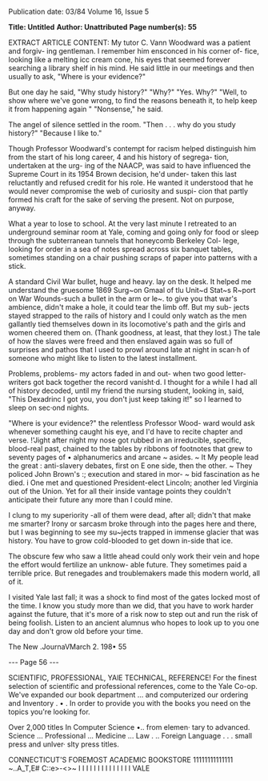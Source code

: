 Publication date: 03/84
Volume 16, Issue 5

**Title: Untitled**
**Author: Unattributed**
**Page number(s): 55**

EXTRACT ARTICLE CONTENT:
My tutor C. Vann Woodward was a patient and forgiv-
ing gentleman. I remember him ensconced in his corner of-
fice, looking like a melting icc cream cone, his eyes that 
seemed forever searching a library shelf in his mind. He 
said little in our meetings and then usually to ask, "Where 
is your evidence?" 

But one day he said, "Why study history?" 
"Why?" 
"Yes. Why?" 
"Well, to show where we've gone wrong, to find the 
reasons beneath it, to help keep it from happening again 
" 
"Nonsense," he said. 

The angel of silence settled in the room. 
"Then . . . why do you 
study history?" 
"Because I like to." 

Though Professor Woodward's contempt for racism 
helped distinguish him from 
the start of his long career, 
4 and his history of segrega-
tion, undertaken at the urg-
ing of the NAACP, was said 
to 
have influenced 
the 
Supreme Court in its 1954 
Brown decision, he'd under-
taken this last reluctantly and 
refused credit for his role. He 
wanted it understood that he 
would never compromise the 
web of curiosity and suspi-
cion that partly formed his 
craft for the sake of serving 
the present. Not on purpose, 
anyway. 

What a year to lose to 
school. At 
the very last 
minute I retreated to an 
underground seminar room 
at Yale, coming and going 
only for food or sleep through 
the subterranean tunnels that honeycomb Berkeley Col-
lege, looking for order in a sea of notes spread across six 
banquet tables, sometimes standing on a chair pushing 
scraps of paper into patterns with a stick. 

A standard Civil War bullet, huge and heavy. lay on the 
desk. It helped me understand the gruesome 1869 Surg~on 
Gmaal of tlu Unit~d Stat~s R~port on War Wounds-such a 
bullet in the arm or le~. to give you that war's ambience, 
didn't make a hole, it could tear the limb off. But my sub-
jects stayed strapped to the rails of history and I could only 
watch as the men gallantly tied themselves down in its 
locomotive's path and the girls and women cheered them 
on. (Thank goodness, at least, that they lost.) The tale of 
how the slaves were freed and then enslaved again was so 
full of surprises and pathos that I used to prowl around late 
at night in scan·h of someone who might like to listen to the 
latest installment. 

Problems, problems- my actors faded in and out-
when two good letter-writers got back together the record 
vanisht·d. I thought for a while I had all of history decoded, 
until my friend the nursing student, looking in, said, "This 
Dexadrinc I got you, you don't just keep taking it!" so I 
learned to sleep on sec·ond nights. 

"Where is your evidence?" the relentless Professor Wood-
ward would ask whenever something caught his eye, and 
I'd have to recite chapter and verse. !'Jight after night my 
nose got rubbed in an irreducible, specific, blood-real past, 
chained to the tables by ribbons of footnotes that grew to 
seventy 
pages 
of 
• 
alphanumerics and arcane 
~ asides. 
~ 
lt 
My people lead the great 
: 
anti-slavery debates, first on 
E one side, then the other. 
~ They policed John Brown's 
:; execution and stared in mor-
~ bid fascination as he died. 
i One met and questioned 
President-elect Lincoln; 
another led Virginia out of 
the Union. Yet for all their 
inside vantage points they 
couldn't 
anticipate their 
future any more than I could 
mine. 

I clung to my superiority 
-all of them were dead, after 
all; didn't that make me 
smarter? Irony or sarcasm 
broke through into the pages 
here and there, but I was 
beginning to see my su~jects 
trapped 
in 
immense 
glacier that was history. You 
have to grow cold-blooded to 
get down in-side that ice. 

The obscure few who saw a little ahead could only work 
their vein and hope the effort would fertilize an unknow-
able future. They sometimes paid a terrible price. But 
renegades and troublemakers made this modern world, all 
of it. 

I visited Yale last fall; it was a shock to find most of the 
gates locked most of the time. I know you study more than 
we did, that you have to work harder against the future, 
that it's more of a risk now to step out and run the risk of 
being foolish. Listen to an ancient alumnus who hopes to 
look up to you one day and don't grow old before your 
time. 

The New .JournaVMarch 2. 198• 55



--- Page 56 ---

SCIENTIFIC, 
PROFESSIONAL, 
YAlE 
TECHNICAL, 
REFERENCE! 
For the finest selection of scientific and professional 
references, come to the Yale Co-op. We've expanded our 
book department ... and computerized our ordering and 
Inventory . • . In order to provide you with the books you 
need on the topics you're looking for. 

Over 2,000 titles In Computer Science •.. from elemen· 
tary to advanced. Science ... Professional ... Medicine 
... Law . .. Foreign Language . . . small press and unlver· 
slty press titles. 

CONNECTICUT'S FOREMOST 
ACADEMIC BOOKSTORE 
11111111111111 
~..A_T,E# 
C::e>-<>~ 
I I I I I I I I I I I I I I 
VALE